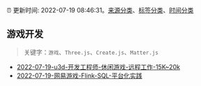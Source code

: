 :alarm_clock: 更新时间: 2022-07-19 08:46:31。[来源分类](../README.md)、[标签分类](../TAGS.md)、[时间分类](../TIMELINE.md)

## 游戏开发


> 关键字：`游戏`、`Three.js`、`Create.js`、`Matter.js`



- [2022-07-19-u3d-开发工程师-休闲游戏-远程工作-15K~20k](https://www.v2ex.com/t/867266) 
- [2022-07-19-网易游戏-Flink-SQL-平台化实践](https://toutiao.io/k/h0wwrv1) 